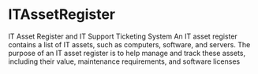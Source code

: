 # ITAssetRegister
IT Asset Register and IT Support Ticketing System
An IT asset register contains a list of IT assets, such as computers, software, and servers. The purpose of an IT asset register is to help manage and track these assets, including their value, maintenance requirements, and software licenses
